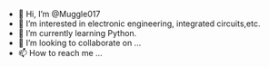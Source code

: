 - 👋 Hi, I’m @Muggle017
- 👀 I’m interested in electronic engineering, integrated circuits,etc.
- 🌱 I’m currently learning Python.
- 💞️ I’m looking to collaborate on ...
- 📫 How to reach me ...

<!---
Muggle017/Muggle017 is a ✨ special ✨ repository because its `README.md` (this file) appears on your GitHub profile.
You can click the Preview link to take a look at your changes.
--->
